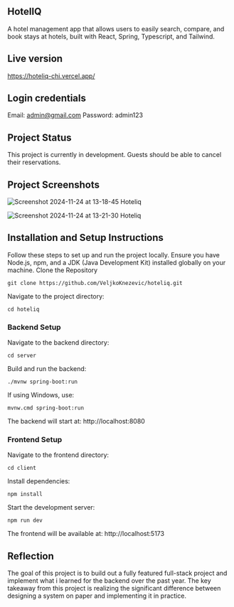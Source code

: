 ## HotelIQ

A hotel management app that allows users to easily search, compare, and book stays at hotels, built with React, Spring, Typescript, and Tailwind.

## Live version

https://hoteliq-chi.vercel.app/

## Login credentials
Email: admin@gmail.com
Password: admin123

## Project Status

This project is currently in development. Guests should be able to cancel their reservations.

## Project Screenshots


![Screenshot 2024-11-24 at 13-18-45 Hoteliq](https://github.com/user-attachments/assets/f5e7c84f-9a23-41ce-8e60-5d7f0aa45fe6)

![Screenshot 2024-11-24 at 13-21-30 Hoteliq](https://github.com/user-attachments/assets/c02897c5-1fe6-4fb5-8dd5-cbb979474ae8)


## Installation and Setup Instructions

Follow these steps to set up and run the project locally. Ensure you have Node.js, npm, and a JDK (Java Development Kit) installed globally on your machine.
Clone the Repository

`git clone https://github.com/VeljkoKnezevic/hoteliq.git`

Navigate to the project directory:

`cd hoteliq`

### Backend Setup

Navigate to the backend directory:

`cd server` 

Build and run the backend:

`./mvnw spring-boot:run`

If using Windows, use:

`mvnw.cmd spring-boot:run`

The backend will start at:
http://localhost:8080

### Frontend Setup

Navigate to the frontend directory:

`cd client` 

Install dependencies:

`npm install`

Start the development server:

`npm run dev`

The frontend will be available at:
http://localhost:5173

## Reflection

The goal of this project is to build out a fully featured full-stack project and implement what i learned for the backend over the past year.
The key takeaway from this project is realizing the significant difference between designing a system on paper and implementing it in practice.
